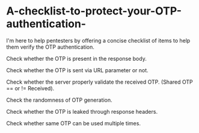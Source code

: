 # A-checklist-to-protect-your-OTP-authentication-
I'm here to help pentesters by offering a concise checklist of items to help them verify the  OTP authentication.


  Check whether the OTP is present in the response body.
  
  Check whether the OTP is sent via URL parameter or not.
  
  Check whether the server properly validate the received OTP. (Shared OTP == or != Received).
  
  Check the randomness of OTP generation.
  
  Check whether the OTP is leaked through response headers.

  Check whether same OTP can be used multiple times.
